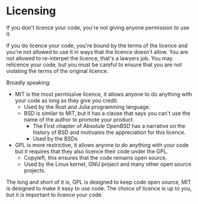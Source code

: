 # Licensing

If you don't licence your code, you're not giving anyone permission to use it.

If you do licence your code, you're bound by the terms of the licence and you're not allowed to use it in ways that the licence doesn't allow. You are not allowed to re-interpet the licence, that's a lawyers job. You may relicence your code, but you must be careful to ensure that you are not violating the terms of the original licence.

Broadly speaking:

  - MIT is the most permissive licence, it allows anyone to do anything with your code as long as they give you credit.
      - Used by the Rust  and Julia programming language.
      - BSD is similar to MIT, but it has a clause that says you can't use the name of the author to promote your product.
          - The First chapter of *Absolute OpenBSD* has a narrative on the history of BSD and motivates the appreciation for this licence.
          - Used by the BSDs
  - GPL is more restrictive, it allows anyone to do anything with your code but it requires that they also licence their code under the GPL.
      - Copyleft, this ensures that the code remains open source.
      - Used by the Linux kernel, GNU project and many other open source projects.

The long and short of it is, GPL is designed to keep code open source, MIT is designed to make it easy to use code. The choice of licence is up to you, but it is important to licence your code.



